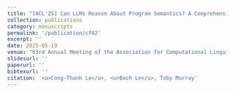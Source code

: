 ```yaml
---
title: "[ACL'25] Can LLMs Reason About Program Semantics? A Comprehensive Evaluation of LLMs on Formal Specification Inference."
collection: publications
category: manuscripts
permalink: '/publication/cf42'
excerpt: ''
date: 2025-05-19
venue: "63rd Annual Meeting of the Association for Computational Linguistics (ACL), Main Research Track, 2025"
slidesurl: ''
paperurl: ''
bibtexurl: ''
citation: '<u>Cong-Thanh Le</u>, <u>Bach Le</u>, Toby Murray'
---
```

